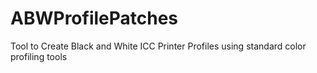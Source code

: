 # ABWProfilePatches
Tool to Create Black and White ICC Printer Profiles using standard color profiling tools
